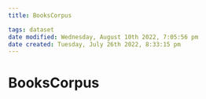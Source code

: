 ```yaml
---
title: BooksCorpus

tags: dataset 
date modified: Wednesday, August 10th 2022, 7:05:56 pm
date created: Tuesday, July 26th 2022, 8:33:15 pm
---
```


# BooksCorpus

